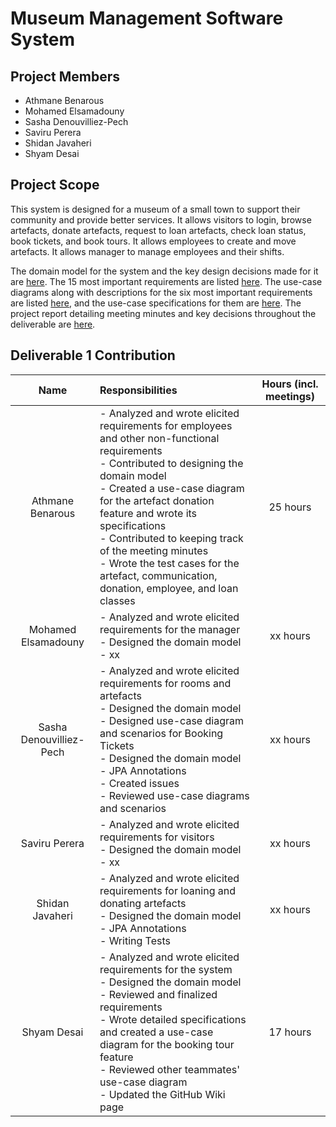 # Museum Management Software System

## Project Members
* Athmane Benarous
* Mohamed Elsamadouny
* Sasha Denouvilliez-Pech
* Saviru Perera
* Shidan Javaheri
* Shyam Desai

## Project Scope
This system is designed for a museum of a small town to support their community and provide better services. It allows visitors to login, browse artefacts, donate artefacts, request to loan artefacts, check loan status, book tickets, and book tours. It allows employees to create and move artefacts. It allows manager to manage employees and their shifts.

The domain model for the system and the key design decisions made for it are [here](https://github.com/McGill-ECSE321-Fall2022/project-group-09/wiki/Domain-Model). The 15 most important requirements are listed [here](https://github.com/McGill-ECSE321-Fall2022/project-group-09/wiki/Requirements). The use-case diagrams along with descriptions for the six most important requirements are listed [here](https://github.com/McGill-ECSE321-Fall2022/project-group-09/wiki/Use-Case-Diagrams), and the use-case specifications for them are [here](https://github.com/McGill-ECSE321-Fall2022/project-group-09/wiki/Use-Case-Specifications). The project report detailing meeting minutes and key decisions throughout the deliverable are [here](https://github.com/McGill-ECSE321-Fall2022/project-group-09/wiki/Project-Report).

## Deliverable 1 Contribution
| Name             | Responsibilities                                                  | Hours (incl. meetings) |
|:----------------:|:----------------------------------------------------------------- |:----------------------:|
| Athmane Benarous | - Analyzed and wrote elicited requirements for employees and other non-functional requirements <br> - Contributed to designing the domain model <br> - Created a use-case diagram for the artefact donation feature and wrote its specifications <br> - Contributed to keeping track of the meeting minutes <br> - Wrote the test cases for the artefact, communication, donation, employee, and loan classes | 25 hours |
| Mohamed Elsamadouny | - Analyzed and wrote elicited requirements for the manager <br> - Designed the domain model <br> - xx | xx hours |
| Sasha Denouvilliez-Pech | - Analyzed and wrote elicited requirements for rooms and artefacts <br> - Designed the domain model <br> - Designed use-case diagram and scenarios for Booking Tickets <br> - Designed the domain model <br> - JPA Annotations <br> - Created issues <br> - Reviewed use-case diagrams and scenarios| xx hours |
| Saviru Perera | - Analyzed and wrote elicited requirements for visitors <br> - Designed the domain model <br> - xx | xx hours |
| Shidan Javaheri | - Analyzed and wrote elicited requirements for loaning and donating artefacts <br> - Designed the domain model <br> - JPA Annotations <br> - Writing Tests <br> | xx hours |
| Shyam Desai | - Analyzed and wrote elicited requirements for the system <br> - Designed the domain model <br> - Reviewed and finalized requirements  <br> - Wrote detailed specifications and created a use-case diagram for the booking tour feature <br> - Reviewed other teammates' use-case diagram <br> - Updated the GitHub Wiki page | 17 hours |
